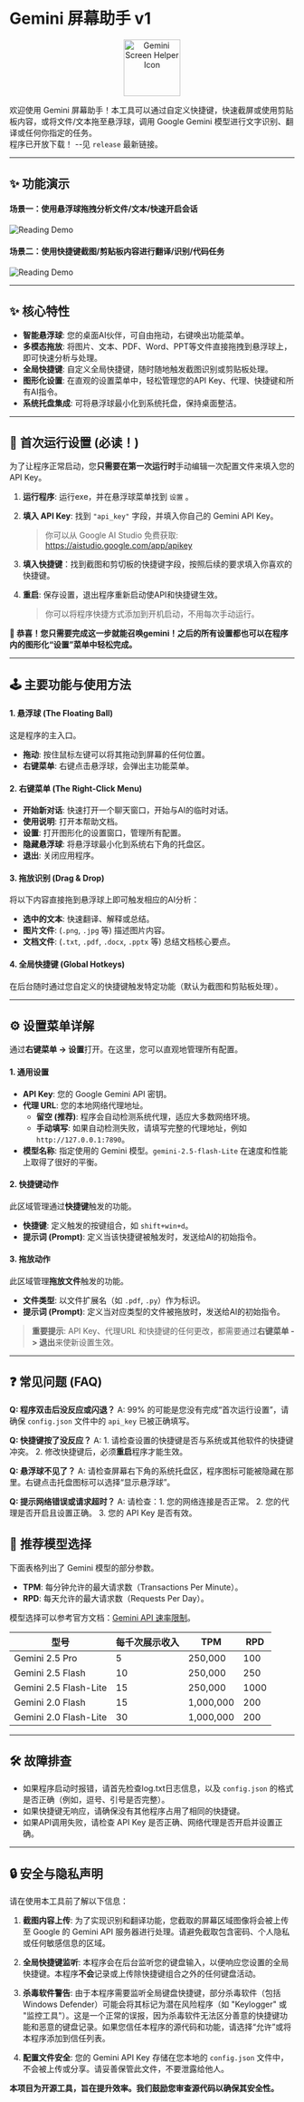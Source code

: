 # Gemini 屏幕助手 v1

<p align="center">
  <img src="https://raw.githubusercontent.com/michaelz9436/GeminiScreenHelper/main/assets/ball.ico" alt="Gemini Screen Helper Icon" width="100">
</p>

欢迎使用 Gemini 屏幕助手！本工具可以通过自定义快捷键，快速截屏或使用剪贴板内容，或将文件/文本拖至悬浮球，调用 Google Gemini 模型进行文字识别、翻译或任何你指定的任务。  
程序已开放下载！ --见 `release` 最新链接。

---
## ✨ 功能演示

#### 场景一：使用悬浮球拖拽分析文件/文本/快速开启会话
![Reading Demo](https://raw.githubusercontent.com/michaelz9436/GeminiScreenHelper/main/assets/demo12.gif)

#### 场景二：使用快捷键截图/剪贴板内容进行翻译/识别/代码任务
![Reading Demo](https://raw.githubusercontent.com/michaelz9436/GeminiScreenHelper/main/assets/demo11.gif)

---

## ✨ 核心特性

*   **智能悬浮球**: 您的桌面AI伙伴，可自由拖动，右键唤出功能菜单。
*   **多模态拖放**: 将图片、文本、PDF、Word、PPT等文件直接拖拽到悬浮球上，即可快速分析与处理。
*   **全局快捷键**: 自定义全局快捷键，随时随地触发截图识别或剪贴板处理。
*   **图形化设置**: 在直观的设置菜单中，轻松管理您的API Key、代理、快捷键和所有AI指令。
*   **系统托盘集成**: 可将悬浮球最小化到系统托盘，保持桌面整洁。

---

## 🚀 首次运行设置 (必读！)

为了让程序正常启动，您**只需要在第一次运行时**手动编辑一次配置文件来填入您的API Key。

1.  **运行程序**: 运行exe，并在悬浮球菜单找到 `设置` 。

2.  **填入 API Key**: 找到 `"api_key"` 字段，并填入你自己的 Gemini API Key。
    > 你可以从 Google AI Studio 免费获取: <https://aistudio.google.com/app/apikey>
  
3.  **填入快捷键**：找到截图和剪切板的快捷键字段，按照后续的要求填入你喜欢的快捷键。

4.  **重启**: 保存设置，退出程序重新启动使API和快捷键生效。
    > 你可以将程序快捷方式添加到开机启动，不用每次手动运行。

**🎉 恭喜！您只需要完成这一步就能召唤gemini！之后的所有设置都也可以在程序内的图形化“设置”菜单中轻松完成。**

---

## 🕹️ 主要功能与使用方法

#### 1. 悬浮球 (The Floating Ball)
这是程序的主入口。
*   **拖动**: 按住鼠标左键可以将其拖动到屏幕的任何位置。
*   **右键菜单**: 右键点击悬浮球，会弹出主功能菜单。

#### 2. 右键菜单 (The Right-Click Menu)
*   **开始新对话**: 快速打开一个聊天窗口，开始与AI的临时对话。
*   **使用说明**: 打开本帮助文档。
*   **设置**: 打开图形化的设置窗口，管理所有配置。
*   **隐藏悬浮球**: 将悬浮球最小化到系统右下角的托盘区。
*   **退出**: 关闭应用程序。

#### 3. 拖放识别 (Drag & Drop)
将以下内容直接拖到悬浮球上即可触发相应的AI分析：
*   **选中的文本**: 快速翻译、解释或总结。
*   **图片文件**: (`.png`, `.jpg` 等) 描述图片内容。
*   **文档文件**: (`.txt`, `.pdf`, `.docx`, `.pptx` 等) 总结文档核心要点。

#### 4. 全局快捷键 (Global Hotkeys)
在后台随时通过您自定义的快捷键触发特定功能（默认为截图和剪贴板处理）。

---

## ⚙️ 设置菜单详解

通过**右键菜单 -> 设置**打开。在这里，您可以直观地管理所有配置。

#### 1. 通用设置
*   **API Key**: 您的 Google Gemini API 密钥。
*   **代理 URL**: 您的本地网络代理地址。
    *   **留空 (推荐)**: 程序会自动检测系统代理，适应大多数网络环境。
    *   **手动填写**: 如果自动检测失败，请填写完整的代理地址，例如 `http://127.0.0.1:7890`。
*   **模型名称**: 指定使用的 Gemini 模型。`gemini-2.5-flash-Lite` 在速度和性能上取得了很好的平衡。

#### 2. 快捷键动作
此区域管理通过**快捷键**触发的功能。
*   **快捷键**: 定义触发的按键组合，如 `shift+win+d`。
*   **提示词 (Prompt)**: 定义当该快捷键被触发时，发送给AI的初始指令。

#### 3. 拖放动作
此区域管理**拖放文件**触发的功能。
*   **文件类型**: 以文件扩展名（如 `.pdf`, `.py`）作为标识。
*   **提示词 (Prompt)**: 定义当对应类型的文件被拖放时，发送给AI的初始指令。

> **重要提示**: API Key、代理URL 和快捷键的任何更改，都需要通过**右键菜单 -> 退出**来使新设置生效。

---

## ❓ 常见问题 (FAQ)

**Q: 程序双击后没反应或闪退？**
A: 99% 的可能是您没有完成“首次运行设置”，请确保 `config.json` 文件中的 `api_key` 已被正确填写。

**Q: 快捷键按了没反应？**
A: 1. 请检查设置的快捷键是否与系统或其他软件的快捷键冲突。 2. 修改快捷键后，必须**重启**程序才能生效。

**Q: 悬浮球不见了？**
A: 请检查屏幕右下角的系统托盘区，程序图标可能被隐藏在那里。右键点击托盘图标可以选择“显示悬浮球”。

**Q: 提示网络错误或请求超时？**
A: 请检查：1. 您的网络连接是否正常。 2. 您的代理是否开启且设置正确。 3. 您的 API Key 是否有效。

## 🤖 推荐模型选择

下面表格列出了 Gemini 模型的部分参数。  

- **TPM**: 每分钟允许的最大请求数（Transactions Per Minute）。  
- **RPD**: 每天允许的最大请求数（Requests Per Day）。  

模型选择可以参考官方文档：[Gemini API 速率限制](https://ai.google.dev/gemini-api/docs/rate-limits?hl=zh-cn)。

| 型号 | 每千次展示收入 | TPM | RPD |
|------|----------------|-----|-----|
| Gemini 2.5 Pro       | 5   | 250,000 | 100   |
| Gemini 2.5 Flash     | 10  | 250,000 | 250   |
| Gemini 2.5 Flash-Lite| 15  | 250,000 | 1000  |
| Gemini 2.0 Flash     | 15  | 1,000,000 | 200  |
| Gemini 2.0 Flash-Lite| 30  | 1,000,000 | 200  |

---

## 🛠️ 故障排查
-   如果程序启动时报错，请首先检查log.txt日志信息，以及 `config.json` 的格式是否正确（例如，逗号、引号是否完整）。
-   如果快捷键无响应，请确保没有其他程序占用了相同的快捷键。
-   如果API调用失败，请检查 API Key 是否正确、网络代理是否开启并设置正确。

---

## 🔒 安全与隐私声明

请在使用本工具前了解以下信息：

1.  **截图内容上传**: 为了实现识别和翻译功能，您截取的屏幕区域图像将会被上传至 Google 的 Gemini API 服务器进行处理。请避免截取包含密码、个人隐私或任何敏感信息的区域。

2.  **全局快捷键监听**: 本程序会在后台监听您的键盘输入，以便响应您设置的全局快捷键。本程序**不会**记录或上传除快捷键组合之外的任何键盘活动。

3.  **杀毒软件警告**: 由于本程序需要监听全局键盘快捷键，部分杀毒软件（包括 Windows Defender）可能会将其标记为潜在风险程序（如 "Keylogger" 或 "监控工具"）。这是一个正常的误报，因为杀毒软件无法区分善意的快捷键功能和恶意的键盘记录。如果您信任本程序的源代码和功能，请选择“允许”或将本程序添加到信任列表。

4.  **配置文件安全**: 您的 Gemini API Key 存储在您本地的 `config.json` 文件中，不会被上传或分享。请妥善保管此文件，不要泄露给他人。

**本项目为开源工具，旨在提升效率。我们鼓励您审查源代码以确保其安全性。**